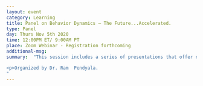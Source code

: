 ```yaml
---
layout: event
category: Learning
title: Panel on Behavior Dynamics – The Future...Accelerated.
type: Panel
day: Thurs Nov 5th 2020
time: 12:00PM ET/ 9:00AM PT
place: Zoom Webinar - Registration forthcoming
additional-msg:
summary:  "This session includes a series of presentations that offer new methods, data, tools, and insights to understand and model dynamics of behavior.  In a rapidly evolving transportation landscape, characterized by emerging mobility options, generational shifts, and transformative transportation technologies, it is imperative that models account for behavioral dynamics for travel demand forecasting. The pace of change in lifestyles and mobility choices has accelerated dramatically in the wake of the COVID-19 pandemic.  Tune in and be part of the conversation on modeling the future of mobility…accelerated.

<p>Organized by Dr. Ram  Pendyala.
"
---
```

